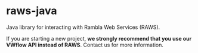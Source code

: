 # raws-java
Java library for interacting with Rambla Web Services (RAWS).

If you are starting a new project, **we strongly recommend that you use our VWflow API instead of RAWS**.
Contact us for more information.
